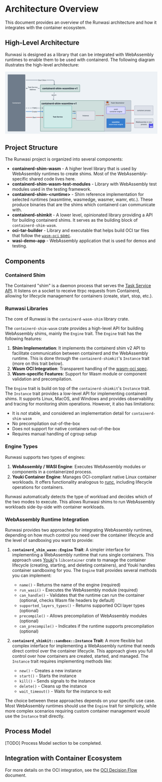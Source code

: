 # Architecture Overview

This document provides an overview of the Runwasi architecture and how it integrates with the container ecosystem.

## High-Level Architecture

Runwasi is designed as a library that can be integrated with WebAssembly runtimes to enable them to be used with containerd. The following diagram illustrates the high-level architecture:

![A diagram of runwasi architecture](../assets/runwasi-architecture.png)

## Project Structure

The Runwasi project is organized into several components:

- **containerd-shim-wasm** - A higher level library that is used by WebAssembly runtimes to create shims. Most of the WebAssembly-specific shared code lives here.
- **containerd-shim-wasm-test-modules** - Library with WebAssembly test modules used in the testing framework.
- **containerd-shim-\<runtime>** - Shim reference implementation for selected runtimes (wasmtime, wasmedge, wasmer, wamr, etc.). These produce binaries that are the shims which containerd can communicate with.
- **containerd-shimkit** - A lower level, opinionated library providing a API for building containerd shims. It serves as the building block of `containerd-shim-wasm`.
- **oci-tar-builder** - Library and executable that helps build OCI tar files that follow the [`wasm-oci` spec](https://tag-runtime.cncf.io/wgs/wasm/deliverables/wasm-oci-artifact/).
- **wasi-demo-app** - WebAssembly application that is used for demos and testing.

## Components

### Containerd Shim

The Containerd "shim" is a daemon process that serves the [Task Service API](https://github.com/containerd/containerd/blob/v2.0.0/core/runtime/v2/README.md#tasks). It listens on a socket to receive ttrpc requests from Containerd, allowing for lifecycle management for containers (create, start, stop, etc.). 

### Runwasi Libraries

The core of Runwasi is the `containerd-wasm-shim` library crate.

The `containerd-shim-wasm` crate provides a high-level API for building WebAssembly shims, mainly the `Engine` trait. The `Engine` trait has the following features:

1. **Shim Implementation**: It implements the containerd shim v2 API to facilitate communication between containerd and the WebAssembly runtime. This is done through the `containerd-shimkit`'s `Instance` trait (more on this trait below).
2. **Wasm OCI Integration**: Transparent handling of the [wasm-oci spec](https://tag-runtime.cncf.io/wgs/wasm/deliverables/wasm-oci-artifact/).
3. **Wasm-specific Features**: Support for Wasm module or component validation and precompilation.

The `Engine` trait is build on top of the `containerd-shimkit`'s `Instance` trait. The `Instance` trait provides a low-level API for implementing containerd shims. It supports Linux, MacOS, and Windows and provides observability and tracing for monitoring shim operations. However, it also has limitations:

- It is *not* stable, and considered an implementation detail for `containerd-shim-wasm`
- No precompilation out-of-the-box
- Does not support for native containers out-of-the-box
- Requires manual handling of cgroup setup

### Engine Types

Runwasi supports two types of engines:

1. **WebAssembly / WASI Engine**: Executes WebAssembly modules or components in a containerized process.
2. **Youki Container Engine**: Manages OCI-compliant native Linux container workloads. It offers functionality analogous to [runc](https://github.com/opencontainers/runc), including lifecycle operations for containers.

Runwasi automatically detects the type of workload and decides which of the two modes to execute. This allows Runwasi shims to run WebAssembly workloads side-by-side with container workloads.

### WebAssembly Runtime Integration

Runwasi provides two approaches for integrating WebAssembly runtimes, depending on how much control you need over the container lifecycle and the level of sandboxing you want to provide:

1. **`containerd_shim_wasm::Engine` Trait**: A simpler interface for implementing a WebAssembly runtime that runs single containers. This approach uses [Youki](https://github.com/youki-dev/youki)'s `libcontainer` crate to manage the container lifecycle (creating, starting, and deleting containers), and Youki handles container sandboxing for you. The `Engine` trait provides several methods you can implement:

   - `name()` - Returns the name of the engine (required)
   - `run_wasi()` - Executes the WebAssembly module (required)
   - `can_handle()` - Validates that the runtime can run the container (optional, checks Wasm file headers by default)
   - `supported_layers_types()` - Returns supported OCI layer types (optional)
   - `precompile()` - Allows precompilation of WebAssembly modules (optional)
   - `can_precompile()` - Indicates if the runtime supports precompilation (optional)

2. **`containerd_shimkit::sandbox::Instance` Trait**: A more flexible but complex interface for implementing a WebAssembly runtime that needs direct control over the container lifecycle. This approach gives you full control over how containers are created, started, and managed. The `Instance` trait requires implementing methods like:

   - `new()` - Creates a new instance
   - `start()` - Starts the instance
   - `kill()` - Sends signals to the instance
   - `delete()` - Cleans up the instance
   - `wait_timeout()` - Waits for the instance to exit

The choice between these approaches depends on your specific use case. Most WebAssembly runtimes should use the `Engine` trait for simplicity, while more complex scenarios requiring custom container management would use the `Instance` trait directly.

## Process Model

[TODO] Process Model section to be completed.

## Integration with Container Ecosystem

For more details on the OCI integration, see the [OCI Decision Flow](../oci-decision-flow.md) document.
